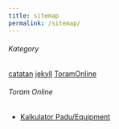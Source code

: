 ```yaml
---
title: sitemap
permalink: /sitemap/
---
```


###### Kategory
<div class="categories">
  <a href="#!" class="category">catatan</a>
  <a href="#!" class="category">jekyll</a>
  <a href="#!" class="category">ToramOnline</a>
</div>

###### Toram Online
- [Kalkulator Padu/Equipment](/to/)
